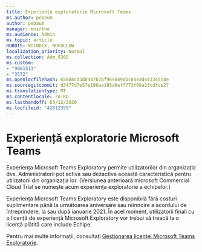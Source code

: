 ```yaml
---
title: Experiență exploratorie Microsoft Teams
ms.author: pebaum
author: pebaum
manager: mnirkhe
ms.audience: Admin
ms.topic: article
ROBOTS: NOINDEX, NOFOLLOW
localization_priority: Normal
ms.collection: Adm_O365
ms.custom:
- "9001513"
- "3572"
ms.openlocfilehash: 65888cd3d0447b7bf9894498bc64ead443345c8e
ms.sourcegitcommit: d3477d7e57e196aa195a6eff773f08a33cdfce27
ms.translationtype: MT
ms.contentlocale: ro-RO
ms.lasthandoff: 03/12/2020
ms.locfileid: "42612359"
---
```

# <a name="microsoft-teams-exploratory-experience"></a>Experiență exploratorie Microsoft Teams

Experiența Microsoft Teams Exploratory permite utilizatorilor din organizația dvs. Administratorii pot activa sau dezactiva această caracteristică pentru utilizatorii din organizația lor. (Versiunea anterioară microsoft Commercial Cloud Trial se numește acum experiența exploratorie a echipelor.)

Experiența Microsoft Teams Exploratory este disponibilă fără costuri suplimentare până la următoarea aniversare sau reînnoire a acordului de întreprindere, la sau după ianuarie 2021. În acel moment, utilizatorii finali cu o licență de experiență Microsoft Exploratory vor trebui să treacă la o licență plătită care include Echipe.

Pentru mai multe informații, consultați [Gestionarea licenței Microsoft Teams Exploratorie](https://docs.microsoft.com/microsoftteams/teams-exploratory/).
